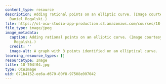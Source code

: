 ```yaml
---
content_type: resource
description: Adding rational points on an elliptic curve. (Image courtesy of Prof.
  Daniel Rogalski.)
file: https://ol-ocw-studio-app-production.s3.amazonaws.com/courses/18-704-seminar-in-algebra-and-number-theory-rational-points-on-elliptic-curves-fall-2004/071b4152ee6ad67080f897508e007042_18-704f04.jpg
file_type: image/jpeg
image_metadata:
  caption: Adding rational points on an elliptic curve. (Image courtesy of Dr. Daniel
    Rogalski.)
  credit: ''
  image-alt: A graph with 3 points identified on an elliptical curve.
learning_resource_types: []
resourcetype: Image
title: 18-704f04.jpg
type: OCWImage
uid: 071b4152-ee6a-d670-80f8-97508e007042
---
```

